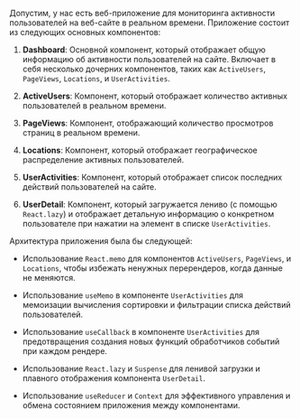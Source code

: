 Допустим, у нас есть веб-приложение для мониторинга активности пользователей на веб-сайте в реальном времени. Приложение состоит из следующих основных компонентов:

1. **Dashboard**: Основной компонент, который отображает общую информацию об активности пользователей на сайте. Включает в себя несколько дочерних компонентов, таких как `ActiveUsers`, `PageViews`, `Locations`, и `UserActivities`.

2. **ActiveUsers**: Компонент, который отображает количество активных пользователей в реальном времени.

3. **PageViews**: Компонент, отображающий количество просмотров страниц в реальном времени.

4. **Locations**: Компонент, который отображает географическое распределение активных пользователей.

5. **UserActivities**: Компонент, который отображает список последних действий пользователей на сайте.

6. **UserDetail**: Компонент, который загружается лениво (с помощью `React.lazy`) и отображает детальную информацию о конкретном пользователе при нажатии на элемент в списке `UserActivities`.

Архитектура приложения была бы следующей:

- Использование `React.memo` для компонентов `ActiveUsers`, `PageViews`, и `Locations`, чтобы избежать ненужных перерендеров, когда данные не меняются.

- Использование `useMemo` в компоненте `UserActivities` для мемоизации вычисления сортировки и фильтрации списка действий пользователей.

- Использование `useCallback` в компоненте `UserActivities` для предотвращения создания новых функций обработчиков событий при каждом рендере.

- Использование `React.lazy` и `Suspense` для ленивой загрузки и плавного отображения компонента `UserDetail`.

- Использование `useReducer` и `Context` для эффективного управления и обмена состоянием приложения между компонентами.